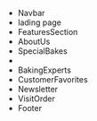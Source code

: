 - Navbar
- lading page
- FeaturesSection
- AboutUs
- SpecialBakes 
- 
- BakingExperts 
- CustomerFavorites 
- Newsletter 
- VisitOrder
- Footer 
